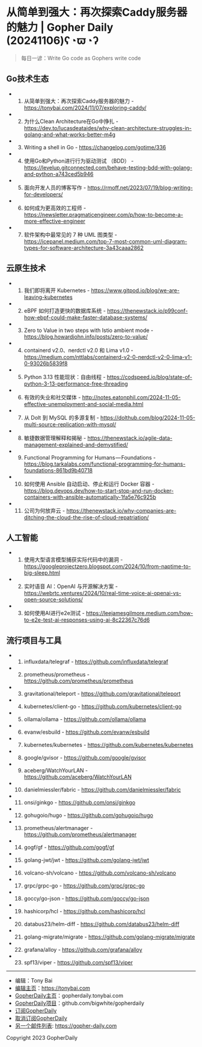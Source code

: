 # 从简单到强大：再次探索Caddy服务器的魅力 | Gopher Daily (20241106)ʕ◔ϖ◔ʔ

>每日一谚：Write Go code as Gophers write code

## Go技术生态


- 1. 从简单到强大：再次探索Caddy服务器的魅力 - https://tonybai.com/2024/11/07/exploring-caddy/

- 2. 为什么Clean Architecture在Go中挣扎 - https://dev.to/lucasdeataides/why-clean-architecture-struggles-in-golang-and-what-works-better-m4g

- 3. Writing a shell in Go - https://changelog.com/gotime/336

- 4. 使用Go和Python进行行为驱动测试 （BDD） - https://levelup.gitconnected.com/behave-testing-bdd-with-golang-and-python-a743ced5b946

- 5. 面向开发人员的博客写作 - https://rmoff.net/2023/07/19/blog-writing-for-developers/

- 6. 如何成为更高效的工程师 - https://newsletter.pragmaticengineer.com/p/how-to-become-a-more-effective-engineer

- 7. 软件架构中最常见的 7 种 UML 图类型 - https://icepanel.medium.com/top-7-most-common-uml-diagram-types-for-software-architecture-3a43caaa2862


## 云原生技术


- 1. 我们即将离开 Kubernetes - https://www.gitpod.io/blog/we-are-leaving-kubernetes

- 2. eBPF 如何打造更快的数据库系统 - https://thenewstack.io/p99conf-how-ebpf-could-make-faster-database-systems/

- 3. Zero to Value in two steps with Istio ambient mode - https://blog.howardjohn.info/posts/zero-to-value/

- 4. containerd v2.0、nerdctl v2.0 和 Lima v1.0 - https://medium.com/nttlabs/containerd-v2-0-nerdctl-v2-0-lima-v1-0-93026b5839f8

- 5. Python 3.13 性能现状：自由线程 - https://codspeed.io/blog/state-of-python-3-13-performance-free-threading

- 6. 有效的失业和社交媒体 - http://notes.eatonphil.com/2024-11-05-effective-unemployment-and-social-media.html

- 7. 从 Dolt 到 MySQL 的多源复制 - https://dolthub.com/blog/2024-11-05-multi-source-replication-with-mysql/

- 8. 敏捷数据管理解释和揭秘 - https://thenewstack.io/agile-data-management-explained-and-demystified/

- 9.  Functional Programming for Humans — Foundations - https://blog.tarkalabs.com/functional-programming-for-humans-foundations-861bd9b40718

- 10. 如何使用 Ansible 自动启动、停止和运行 Docker 容器 - https://blog.devops.dev/how-to-start-stop-and-run-docker-containers-with-ansible-automatically-1fa5e76c925b

- 11. 公司为何放弃云 - https://thenewstack.io/why-companies-are-ditching-the-cloud-the-rise-of-cloud-repatriation/


## 人工智能


- 1. 使用大型语言模型捕获实际代码中的漏洞 - https://googleprojectzero.blogspot.com/2024/10/from-naptime-to-big-sleep.html

- 2. 实时语音 AI：OpenAI 与开源解决方案 - https://webrtc.ventures/2024/10/real-time-voice-ai-openai-vs-open-source-solutions/

- 3. 如何使用AI进行e2e测试 - https://leejamesgilmore.medium.com/how-to-e2e-test-ai-responses-using-ai-8c22367c76d6


## 流行项目与工具


- 1. influxdata/telegraf - https://github.com/influxdata/telegraf

- 2. prometheus/prometheus - https://github.com/prometheus/prometheus

- 3. gravitational/teleport - https://github.com/gravitational/teleport

- 4. kubernetes/client-go - https://github.com/kubernetes/client-go

- 5. ollama/ollama - https://github.com/ollama/ollama

- 6. evanw/esbuild - https://github.com/evanw/esbuild

- 7. kubernetes/kubernetes - https://github.com/kubernetes/kubernetes

- 8. google/gvisor - https://github.com/google/gvisor

- 9. aceberg/WatchYourLAN - https://github.com/aceberg/WatchYourLAN

- 10. danielmiessler/fabric - https://github.com/danielmiessler/fabric

- 11. onsi/ginkgo - https://github.com/onsi/ginkgo

- 12. gohugoio/hugo - https://github.com/gohugoio/hugo

- 13. prometheus/alertmanager - https://github.com/prometheus/alertmanager

- 14. gogf/gf - https://github.com/gogf/gf

- 15. golang-jwt/jwt - https://github.com/golang-jwt/jwt

- 16. volcano-sh/volcano - https://github.com/volcano-sh/volcano

- 17. grpc/grpc-go - https://github.com/grpc/grpc-go

- 18. goccy/go-json - https://github.com/goccy/go-json

- 19. hashicorp/hcl - https://github.com/hashicorp/hcl

- 20. databus23/helm-diff - https://github.com/databus23/helm-diff

- 21. golang-migrate/migrate - https://github.com/golang-migrate/migrate

- 22. grafana/alloy - https://github.com/grafana/alloy

- 23. spf13/viper - https://github.com/spf13/viper


----

- 编辑：Tony Bai
- [编辑主页](https://tonybai.com)：https://tonybai.com
- [GopherDaily主页](https://gopherdaily.tonybai.com)：gopherdaily.tonybai.com
- [GopherDaily项目](https://github.com/bigwhite/gopherdaily)：github.com/bigwhite/gopherdaily
- [订阅GopherDaily](https://gopherdaily.tonybai.com/subscribe)
- [取消订阅GopherDaily](https://gopherdaily.tonybai.com/unsubscribe)
- [另一个邮件列表](https://gopher-daily.com): https://gopher-daily.com

Copyright 2023 GopherDaily
